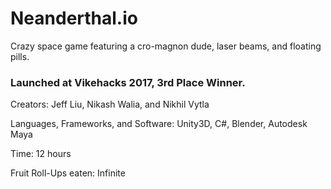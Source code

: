 # Neanderthal.io

Crazy space game featuring a cro-magnon dude, laser beams, and floating pills.

### Launched at Vikehacks 2017, 3rd Place Winner.

Creators: Jeff Liu, Nikash Walia, and Nikhil Vytla

Languages, Frameworks, and Software: Unity3D, C#, Blender, Autodesk Maya

Time: 12 hours

Fruit Roll-Ups eaten: Infinite
